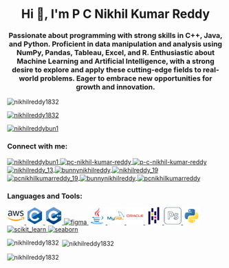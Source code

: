 <h1 align="center">Hi 👋, I'm P C Nikhil Kumar Reddy</h1>
<h3 align="center">Passionate about programming with strong skills in C++, Java, and Python. Proficient in data manipulation and analysis using NumPy, Pandas, Tableau, Excel, and R. Enthusiastic about Machine Learning and Artificial Intelligence, with a strong desire to explore and apply these cutting-edge fields to real-world problems. Eager to embrace new opportunities for growth and innovation.</h3>

<p align="left">
  <img src="https://komarev.com/ghpvc/?username=nikhilreddy1382&label=Profile%20views&color=0e75b6&style=flat" alt="nikhilreddy1832" />
</p>

<p align="left">
  <a href="https://github.com/ryo-ma/github-profile-trophy">
    <img src="https://github-profile-trophy.vercel.app/?username=nikhilreddy1832" alt="nikhilreddy1832" />
  </a>
</p>

<p align="left">
  <a href="https://twitter.com/nikhilreddybun1" target="blank">
    <img src="https://img.shields.io/twitter/follow/nikhilreddybun1?logo=twitter&style=for-the-badge" alt="nikhilreddybun1" />
  </a>
</p>

<h3 align="left">Connect with me:</h3>
<p align="left">
  <a href="https://twitter.com/nikhilreddybun1" target="blank">
    <img align="center" src="https://raw.githubusercontent.com/rahuldkjain/github-profile-readme-generator/master/src/images/icons/Social/twitter.svg" alt="nikhilreddybun1" height="30" width="40" />
  </a>
  <a href="https://www.linkedin.com/in/pc-nikhil-kumar-reddy/" target="blank">
    <img align="center" src="https://raw.githubusercontent.com/rahuldkjain/github-profile-readme-generator/master/src/images/icons/Social/linked-in-alt.svg" alt="pc-nikhil-kumar-reddy" height="30" width="40" />
  </a>
  <a href="https://stackoverflow.com/users/20701589/p-c-nikhil-kumar-reddy" target="blank">
    <img align="center" src="https://raw.githubusercontent.com/rahuldkjain/github-profile-readme-generator/master/src/images/icons/Social/stack-overflow.svg" alt="p-c-nikhil-kumar-reddy" height="30" width="40" />
  </a>
  <a href="https://www.codechef.com/users/nikhilreddy_13" target="blank">
    <img align="center" src="https://cdn.jsdelivr.net/npm/simple-icons@3.1.0/icons/codechef.svg" alt="nikhilreddy_13" height="30" width="40" />
  </a>
  <a href="https://www.hackerrank.com/bunnynikhilreddy" target="blank">
    <img align="center" src="https://raw.githubusercontent.com/rahuldkjain/github-profile-readme-generator/master/src/images/icons/Social/hackerrank.svg" alt="bunnynikhilreddy" height="30" width="40" />
  </a>
  <a href="https://codeforces.com/profile/nikhilreddy_19" target="blank">
    <img align="center" src="https://raw.githubusercontent.com/rahuldkjain/github-profile-readme-generator/master/src/images/icons/Social/codeforces.svg" alt="nikhilreddy_19" height="30" width="40" />
  </a>
  <a href="https://leetcode.com/pcnikhilkumarreddy_19/" target="blank">
    <img align="center" src="https://raw.githubusercontent.com/rahuldkjain/github-profile-readme-generator/master/src/images/icons/Social/leet-code.svg" alt="pcnikhilkumarreddy_19" height="30" width="40" />
  </a>
  <a href="https://www.hackerearth.com/@bunnynikhilreddy/" target="blank">
    <img align="center" src="https://raw.githubusercontent.com/rahuldkjain/github-profile-readme-generator/master/src/images/icons/Social/hackerearth.svg" alt="bunnynikhilreddy" height="30" width="40" />
  </a>
  <a href="https://auth.geeksforgeeks.org/user/pcnikhilkumarreddy/" target="blank">
    <img align="center" src="https://raw.githubusercontent.com/rahuldkjain/github-profile-readme-generator/master/src/images/icons/Social/geeks-for-geeks.svg" alt="pcnikhilkumarreddy" height="30" width="40" />
  </a>
</p>

<h3 align="left">Languages and Tools:</h3>
<p align="left">
  <a href="https://aws.amazon.com" target="_blank" rel="noreferrer">
    <img src="https://raw.githubusercontent.com/devicons/devicon/master/icons/amazonwebservices/amazonwebservices-original-wordmark.svg" alt="aws" width="40" height="40"/>
  </a>
  <a href="https://www.cprogramming.com/" target="_blank" rel="noreferrer">
    <img src="https://raw.githubusercontent.com/devicons/devicon/master/icons/c/c-original.svg" alt="c" width="40" height="40"/>
  </a>
  <a href="https://www.w3schools.com/cpp/" target="_blank" rel="noreferrer">
    <img src="https://raw.githubusercontent.com/devicons/devicon/master/icons/cplusplus/cplusplus-original.svg" alt="cplusplus" width="40" height="40"/>
  </a>
  <a href="https://www.figma.com/" target="_blank" rel="noreferrer">
    <img src="https://www.vectorlogo.zone/logos/figma/figma-icon.svg" alt="figma" width="40" height="40"/>
  </a>
  <a href="https://www.java.com" target="_blank" rel="noreferrer">
    <img src="https://raw.githubusercontent.com/devicons/devicon/master/icons/java/java-original.svg" alt="java" width="40" height="40"/>
  </a>
  <a href="https://www.mysql.com/" target="_blank" rel="noreferrer">
    <img src="https://raw.githubusercontent.com/devicons/devicon/master/icons/mysql/mysql-original-wordmark.svg" alt="mysql" width="40" height="40"/>
  </a>
  <a href="https://www.oracle.com/" target="_blank" rel="noreferrer">
    <img src="https://raw.githubusercontent.com/devicons/devicon/master/icons/oracle/oracle-original.svg" alt="oracle" width="40" height="40"/>
  </a>
  <a href="https://pandas.pydata.org/" target="_blank" rel="noreferrer">
    <img src="https://raw.githubusercontent.com/devicons/devicon/2ae2a900d2f041da66e950e4d48052658d850630/icons/pandas/pandas-original.svg" alt="pandas" width="40" height="40"/>
  </a>
  <a href="https://www.photoshop.com/en" target="_blank" rel="noreferrer">
    <img src="https://raw.githubusercontent.com/devicons/devicon/master/icons/photoshop/photoshop-line.svg" alt="photoshop" width="40" height="40"/>
  </a>
  <a href="https://www.python.org" target="_blank" rel="noreferrer">
    <img src="https://raw.githubusercontent.com/devicons/devicon/master/icons/python/python-original.svg" alt="python" width="40" height="40"/>
  </a>
  <a href="https://scikit-learn.org/" target="_blank" rel="noreferrer">
    <img src="https://upload.wikimedia.org/wikipedia/commons/0/05/Scikit_learn_logo_small.svg" alt="scikit_learn" width="40" height="40"/>
  </a>
  <a href="https://seaborn.pydata.org/" target="_blank" rel="noreferrer">
    <img src="https://seaborn.pydata.org/_images/logo-mark-lightbg.svg" alt="seaborn" width="40" height="40"/>
  </a>
</p>

<p>
  <img align="left" src="https://github-readme-stats.vercel.app/api/top-langs?username=nikhilreddy1832&show_icons=true&locale=en&layout=compact" alt="nikhilreddy1832" />
</p>

<p>&nbsp;
  <img align="center" src="https://github-readme-stats.vercel.app/api?username=nikhilreddy1832&show_icons=true&locale=en" alt="nikhilreddy1832" />
</p>

<p>
  <img align="center" src="https://github-readme-streak-stats.herokuapp.com/?user=nikhilreddy1832&" alt="nikhilreddy1832" />
</p>
